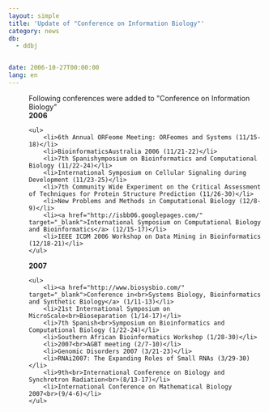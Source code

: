 ```yaml
---
layout: simple
title: 'Update of "Conference on Information Biology"'
category: news
db:
  - ddbj


date: 2006-10-27T00:00:00
lang: en
---
```


<html>
<dd>Following conferences were added to "Conference on Information Biology"
<dd><b>2006</b>

    <ul>
        <li>6th Annual ORFeome Meeting: ORFeomes and Systems (11/15-18)</li>
        <li>BioinformaticsAustralia 2006 (11/21-22)</li>
        <li>7th Spanishymposium on Bioinformatics and Computational Biology (11/22-24)</li>
        <li>International Symposium on Cellular Signaling during Development (11/23-25)</li>
        <li>7th Community Wide Experiment on the Critical Assessment of Techniques for Protein Structure Prediction (11/26-30)</li>
        <li>New Problems and Methods in Computational Biology (12/8-9)</li>
        <li><a href="http://isbb06.googlepages.com/" target="_blank">International Symposium on Computational Biology and Bioinformatics</a> (12/15-17)</li>
        <li>IEEE ICDM 2006 Workshop on Data Mining in Bioinformatics (12/18-21)</li>
    </ul>
<dd><b>2007</b>

    <ul>
        <li><a href="http://www.biosysbio.com/" target="_blank">Conference in<br>Systems Biology, Bioinformatics and Synthetic Biology</a> (1/11-13)</li>
        <li>21st International Symposium on MicroScale<br>Bioseparation (1/14-17)</li>
        <li>7th Spanish<br>Symposium on Bioinformatics and Computational Biology (1/22-24)</li>
        <li>Southern African Bioinformatics Workshop (1/28-30)</li>
        <li>2007<br>AGBT meeting (2/7-10)</li>
        <li>Genomic Disorders 2007 (3/21-23)</li>
        <li>RNAi2007: The Expanding Roles of Small RNAs (3/29-30)</li>
        <li>9th<br>International Conference on Biology and Synchrotron Radiation<br>(8/13-17)</li>
        <li>International Conference on Mathematical Biology 2007<br>(9/4-6)</li>
    </ul>
</dd>
</dd>
</dd>
</html>
